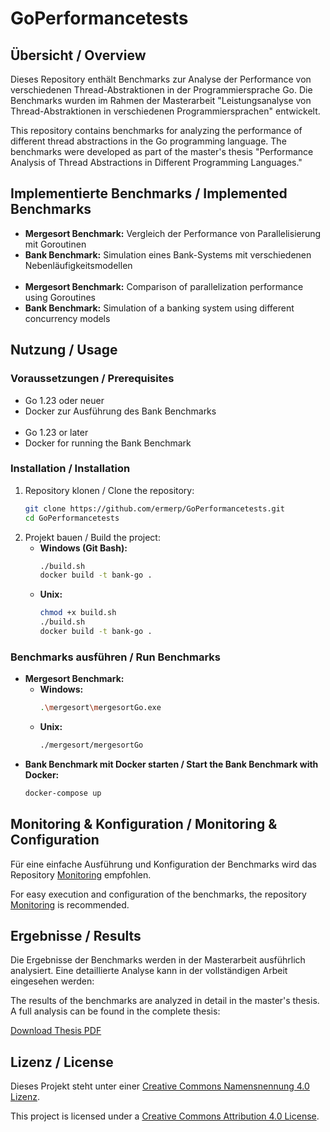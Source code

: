 # GoPerformancetests

## Übersicht / Overview
Dieses Repository enthält Benchmarks zur Analyse der Performance von verschiedenen Thread-Abstraktionen in der Programmiersprache Go. Die Benchmarks wurden im Rahmen der Masterarbeit "Leistungsanalyse von Thread-Abstraktionen in verschiedenen Programmiersprachen" entwickelt.

This repository contains benchmarks for analyzing the performance of different thread abstractions in the Go programming language. The benchmarks were developed as part of the master's thesis "Performance Analysis of Thread Abstractions in Different Programming Languages."

## Implementierte Benchmarks / Implemented Benchmarks
- **Mergesort Benchmark:** Vergleich der Performance von Parallelisierung mit Goroutinen
- **Bank Benchmark:** Simulation eines Bank-Systems mit verschiedenen Nebenläufigkeitsmodellen
  <br/><br/>
- **Mergesort Benchmark:** Comparison of parallelization performance using Goroutines
- **Bank Benchmark:** Simulation of a banking system using different concurrency models

## Nutzung / Usage
### Voraussetzungen / Prerequisites
- Go 1.23 oder neuer
- Docker zur Ausführung des Bank Benchmarks
  <br/><br/>
- Go 1.23 or later
- Docker for running the Bank Benchmark

### Installation / Installation
1. Repository klonen / Clone the repository:
   ```sh
   git clone https://github.com/ermerp/GoPerformancetests.git
   cd GoPerformancetests
   ```
2. Projekt bauen / Build the project:
   - **Windows (Git Bash):**
     ```sh
     ./build.sh
     docker build -t bank-go .
     ```
   - **Unix:**
     ```sh
     chmod +x build.sh
     ./build.sh
     docker build -t bank-go .
     ```

### Benchmarks ausführen / Run Benchmarks
- **Mergesort Benchmark:**
   - **Windows:**
     ```sh
     .\mergesort\mergesortGo.exe
     ```
   - **Unix:**
     ```sh
     ./mergesort/mergesortGo
     ```
- **Bank Benchmark mit Docker starten / Start the Bank Benchmark with Docker:**
   ```sh
   docker-compose up
   ```

## Monitoring & Konfiguration / Monitoring & Configuration
Für eine einfache Ausführung und Konfiguration der Benchmarks wird das Repository [Monitoring](https://github.com/ermerp/Monitoring) empfohlen.

For easy execution and configuration of the benchmarks, the repository [Monitoring](https://github.com/ermerp/Monitoring) is recommended.

## Ergebnisse / Results
Die Ergebnisse der Benchmarks werden in der Masterarbeit ausführlich analysiert. Eine detaillierte Analyse kann in der vollständigen Arbeit eingesehen werden:

The results of the benchmarks are analyzed in detail in the master's thesis. A full analysis can be found in the complete thesis:

[Download Thesis PDF](https://github.com/ermerp/masterthesis/releases/latest/download/performancevergleich.pdf)

## Lizenz / License
Dieses Projekt steht unter einer [Creative Commons Namensnennung 4.0 Lizenz](https://creativecommons.org/licenses/by/4.0/deed.de).

This project is licensed under a [Creative Commons Attribution 4.0 License](https://creativecommons.org/licenses/by/4.0/deed.en).
